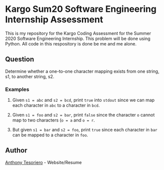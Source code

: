 # Kargo Sum20 Software Engineering Internship Assessment
This is my repository for the Kargo Coding Assessment for the Summer 2020 Software Engineering Internship. This problem will be done using Python. All code in this respository is done be me and me alone.

## Question
Determine whether a one-to-one character mapping exists from one string, s1, to another string, s2.

### Examples
1. Given `s1 = abc` and `s2 = bcd`, print `true` into `stdout` since we can map each character in `abc` to a character in `bcd`.

2. Given `s1 = foo` and `s2 = bar`, print `false` since the character `o` cannot map to two characters (`o = a` and `o = r`. 

3. But given `s1 = bar` and `s2 = foo`, print `true` since each character in `bar` can be mapped to a
character in `foo`.

## Author
[Anthony Tesoriero](http://anttes.com) - Website/Resume
